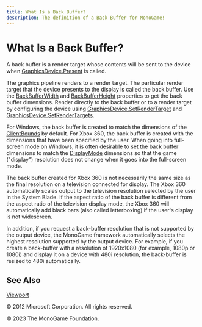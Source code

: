 ```yaml
---
title: What Is a Back Buffer?
description: The definition of a Back Buffer for MonoGame!
---
```


# What Is a Back Buffer?

A back buffer is a render target whose contents will be sent to the device when [GraphicsDevice.Present](xref:Microsoft.Xna.Framework.Graphics.GraphicsDevice.Present) is called.

The graphics pipeline renders to a render target. The particular render target that the device presents to the display is called the back buffer. Use the [BackBufferWidth](xref:Microsoft.Xna.Framework.Graphics.PresentationParameters.BackBufferWidth) and [BackBufferHeight](xref:Microsoft.Xna.Framework.Graphics.PresentationParameters.BackBufferHeight) properties to get the back buffer dimensions. Render directly to the back buffer or to a render target by configuring the device using [GraphicsDevice.SetRenderTarget](/api/Microsoft.Xna.Framework.Graphics.GraphicsDevice.html#Microsoft_Xna_Framework_Graphics_GraphicsDevice_SetRenderTarget_Microsoft_Xna_Framework_Graphics_RenderTarget2D_) and [GraphicsDevice.SetRenderTargets](/api/Microsoft.Xna.Framework.Graphics.GraphicsDevice.html#Microsoft_Xna_Framework_Graphics_GraphicsDevice_SetRenderTargets_Microsoft_Xna_Framework_Graphics_RenderTargetBinding___).

For Windows, the back buffer is created to match the dimensions of the [ClientBounds](xref:Microsoft.Xna.Framework.GameWindow.ClientBounds) by default. For Xbox 360, the back buffer is created with the dimensions that have been specified by the user. When going into full-screen mode on Windows, it is often desirable to set the back buffer dimensions to match the [DisplayMode](xref:Microsoft.Xna.Framework.Graphics.GraphicsDevice.DisplayMode) dimensions so that the game ("display") resolution does not change when it goes into the full-screen mode.

The back buffer created for Xbox 360 is not necessarily the same size as the final resolution on a television connected for display. The Xbox 360 automatically scales output to the television resolution selected by the user in the System Blade. If the aspect ratio of the back buffer is different from the aspect ratio of the television display mode, the Xbox 360 will automatically add black bars (also called letterboxing) if the user's display is not widescreen.

In addition, if you request a back-buffer resolution that is not supported by the output device, the MonoGame framework automatically selects the highest resolution supported by the output device. For example, if you create a back-buffer with a resolution of 1920x1080 (for example, 1080p or 1080i) and display it on a device with 480i resolution, the back-buffer is resized to 480i automatically.

## See Also

[Viewport](xref:Microsoft.Xna.Framework.Graphics.GraphicsDevice.Viewport) 

© 2012 Microsoft Corporation. All rights reserved.  

© 2023 The MonoGame Foundation.
